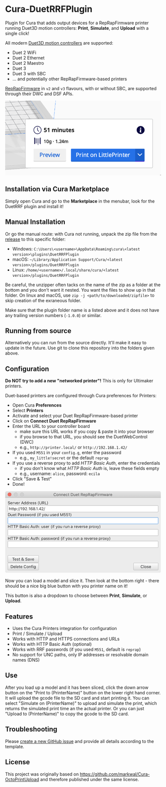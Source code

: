 # Cura-DuetRRFPlugin

Plugin for Cura that adds output devices for a RepRapFirmware printer running
Duet3D motion controllers: **Print**, **Simulate**, and **Upload** with a single
click!

All modern [Duet3D motion controllers](https://duet3d.com) are supported:
  * Duet 2 WiFi
  * Duet 2 Ethernet
  * Duet 2 Maestro
  * Duet 3
  * Duet 3 with SBC
  * ... and potentially other RepRapFirmware-based printers

[RepRapFirmware](https://github.com/Duet3D/RepRapFirmware) in `v2` and `v3`
flavours, with or without SBC, are supported through their DWC and DSF APIs.

![Screenshot of the print button](/screenshots/print-button.png)

## Installation via Cura Marketplace

Simply open Cura and go to the **Marketplace** in the menubar, look for the
DuetRRF plugin and install it!

## Manual Installation

Or go the manual route: with Cura not running, unpack the zip file from the
[release](https://github.com/Kriechi/Cura-DuetRRFPlugin/releases/latest) to this
specific folder:

  * Windows: `C:\Users\<username>\AppData\Roaming\cura\<latest version>\plugins\DuetRRFPlugin`
  * macOS: `~/Library/Application Support/Cura/<latest version>/plugins/DuetRRFPlugin`
  * Linux: `/home/<username>/.local/share/cura/<latest version>/plugins/DuetRRFPlugin`

Be careful, the unzipper often tacks on the name of the zip as a folder at the
bottom and you don't want it nested.  You want the files to show up in that
folder. On linux and macOS, use `zip -j <path/to/downloaded/zipfile>` to skip
creation of the exraneous folder.

Make sure that the plugin folder name is a listed above and it does not have any
trailing version numbers (`-1.0.0`) or similar.

## Running from source

Alternatively you can run from the source directly. It'll make it easy to update
in the future. Use git to clone this repository into the folders given above.

## Configuration

**Do NOT try to add a new "networked printer"!** This is only for Ultimaker
printers.

Duet-based printers are configured through Cura preferences for Printers:

* Open Cura **Preferences**
* Select **Printers**
* Activate and select your Duet RepRapFirmware-based printer
* Click on **Connect Duet RepRapFirmware**
* Enter the URL to your controller board
  - make sure this URL works if you copy & paste it into your browser
  - if you browse to that URL, you should see the DuetWebControl (DWC)
  - e.g., `http://printer.local/` or `http://192.168.1.42/`
* If you used `M551` in your `config.g`, enter the password
  - e.g., `my_little!secret` or the default `reprap`
* If you use a reverse proxy to add *HTTP Basic Auth*, enter the credentials
  - if you don't know what *HTTP Basic Auth* is, leave these fields empty
  - e.g., username: `alice`, password: `ecila`
* Click "Save & Test"
* Done!

![Screenshot of the print button](/screenshots/edit-dialog.png)

Now you can load a model and slice it. Then look at the bottom right - there
should be a nice big blue button with you printer name on it!

This button is also a dropdown to choose between **Print**, **Simulate**, or
**Upload**.

## Features

* Uses the Cura Printers integration for configuration
* Print / Simulate / Upload
* Works with HTTP and HTTPS connections and URLs
* Works with HTTP Basic Auth (optional)
* Works with RRF passwords (if you used `M551`, default is `reprap`)
* No support for UNC paths, only IP addresses or resolvable domain names (DNS)

## Use

After you load up a model and it has been sliced, click the down arrow button on
the "Print to (PrinterName)" button on the lower right hand corner. It will
upload the gcode file to the SD card and start printing it. You can select
"Simulate on (PrinterName)" to upload and simulate the print, which returns the
simulated print time an the actual printer. Or you can just "Upload to
(PrinterName)" to copy the gcode to the SD card.

## Troubleshooting

Please [create a new GitHub
issue](https://github.com/Kriechi/Cura-DuetRRFPlugin/issues/new?template=bug_report.md)
and provide all details according to the template.

## License

This project was originally based on
https://github.com/markwal/Cura-OctoPrintUpload and therefore published under
the same license.
